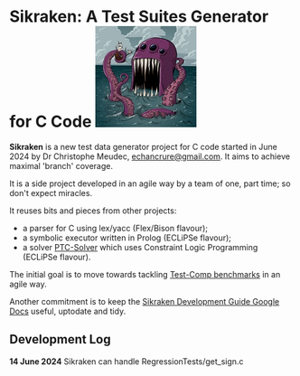 
# Sikraken: A Test Suites Generator for C Code ![A Kraken](/Documentation/kraken_attackin__by_captainnutmeg_ddp8r4y-pre-small.jpg)

**Sikraken** is a new test data generator project for C code started in June 2024 by Dr Christophe Meudec, echancrure@gmail.com. It aims to achieve maximal 'branch' coverage. 

It is a side project developed in an agile way by a team of one, part time; so don't expect miracles.

It reuses bits and pieces from other projects:
  - a parser for C using lex/yacc (Flex/Bison flavour);
  - a symbolic executor written in Prolog (ECLiPSe flavour);
  - a solver [PTC-Solver](https://github.com/echancrure/PTC-Solver) which uses Constraint Logic Programming (ECLiPSe flavour).

The initial goal is to move towards tackling [Test-Comp benchmarks](https://test-comp.sosy-lab.org/) in an agile way.

Another commitment is to keep the [Sikraken Development Guide Google Docs](https://docs.google.com/document/d/1uDLnlrFGWUNYyzsotZAZ_jFVrRSPEoixVMgw1UZZ0ug/edit?usp=sharing) useful, uptodate and tidy. 

## Development Log
**14 June 2024** Sikraken can handle RegressionTests/get_sign.c
